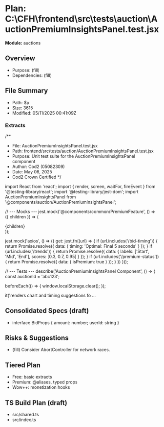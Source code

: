 # Plan: C:\CFH\frontend\src\tests\auction\AuctionPremiumInsightsPanel.test.jsx
**Module:** auctions

## Overview
- Purpose: (fill)
- Dependencies: (fill)

## File Summary
- Path: $p
- Size: 3615
- Modified: 05/11/2025 00:41:09Z

### Extracts
/**
 * File: AuctionPremiumInsightsPanel.test.jsx
 * Path: frontend/src/tests/auction/AuctionPremiumInsightsPanel.test.jsx
 * Purpose: Unit test suite for the AuctionPremiumInsightsPanel component
 * Author: Cod2 (05082309)
 * Date: May 08, 2025
 * Cod2 Crown Certified
 */

import React from 'react';
import { render, screen, waitFor, fireEvent } from '@testing-library/react';
import '@testing-library/jest-dom';
import AuctionPremiumInsightsPanel from '@components/auction/AuctionPremiumInsightsPanel';

// --- Mocks ---
jest.mock('@components/common/PremiumFeature', () => ({ children }) => (
  <div data-testid="premium-wrapper">{children}</div>
));

jest.mock('axios', () => ({
  get: jest.fn((url) => {
    if (url.includes('/bid-timing')) {
      return Promise.resolve({ data: { timing: 'Optimal: Final 5 seconds' } });
    }
    if (url.includes('/trends')) {
      return Promise.resolve({
        data: {
          labels: ['Start', 'Mid', 'End'],
          scores: [0.3, 0.7, 0.95]
        }
      });
    }
    if (url.includes('/premium-status')) {
      return Promise.resolve({ data: { isPremium: true } });
    }
  })
}));

// --- Tests ---
describe('AuctionPremiumInsightsPanel Component', () => {
  const auctionId = 'abc123';

  beforeEach(() => {
    window.localStorage.clear();
  });

  it('renders chart and timing suggestions fo
...


## Consolidated Specs (draft)
- interface BidProps { amount: number; userId: string }

## Risks & Suggestions
- (fill) Consider AbortController for network races.

## Tiered Plan
- Free: basic extracts
- Premium: @aliases, typed props
- Wow++: monetization hooks

## TS Build Plan (draft)
- src/shared.ts
- src/index.ts
